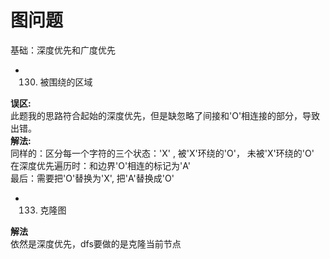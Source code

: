 # 图问题
基础：深度优先和广度优先   
- 130. 被围绕的区域

**误区:**   
此题我的思路符合起始的深度优先，但是缺忽略了间接和'O'相连接的部分，导致出错。  
**解法:**   
同样的：区分每一个字符的三个状态：'X' , 被'X'环绕的'O'， 未被'X'环绕的'O'  
在深度优先遍历时：和边界'O'相连的标记为'A'   
最后：需要把'O'替换为'X', 把'A'替换成'O'

- 133. 克隆图

**解法**  
依然是深度优先，dfs要做的是克隆当前节点